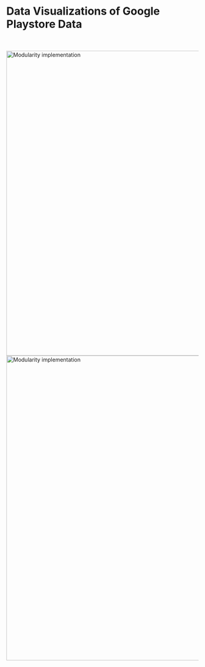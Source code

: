

# Data Visualizations of Google Playstore Data


<br>
<br>
<img align ="center" src="https://user-images.githubusercontent.com/43070131/56471231-af522d80-6415-11e9-925e-5b4926c33ddf.jpg" alt="Modularity implementation" width="800"> 

<img align ="left" src="https://user-images.githubusercontent.com/43070131/56471256-09eb8980-6416-11e9-9d3a-391def949f12.jpg" alt="Modularity implementation" width="800"> 



